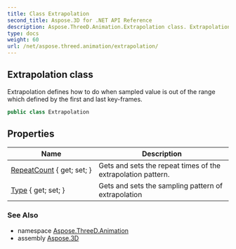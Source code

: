 ```yaml
---
title: Class Extrapolation
second_title: Aspose.3D for .NET API Reference
description: Aspose.ThreeD.Animation.Extrapolation class. Extrapolation defines how to do when sampled value is out of the range which defined by the first and last keyframes
type: docs
weight: 60
url: /net/aspose.threed.animation/extrapolation/
---
```

## Extrapolation class

Extrapolation defines how to do when sampled value is out of the range which defined by the first and last key-frames.

```csharp
public class Extrapolation
```

## Properties

| Name | Description |
| --- | --- |
| [RepeatCount](../../aspose.threed.animation/extrapolation/repeatcount/) { get; set; } | Gets and sets the repeat times of the extrapolation pattern. |
| [Type](../../aspose.threed.animation/extrapolation/type/) { get; set; } | Gets and sets the sampling pattern of extrapolation |

### See Also

* namespace [Aspose.ThreeD.Animation](../../aspose.threed.animation/)
* assembly [Aspose.3D](../../)


